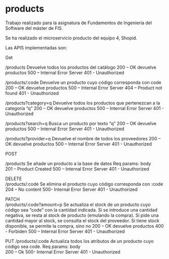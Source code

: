 # products

Trabajo realizado para la asignatura de Fundamentos de Ingeniería del Software del máster de FIS.

Se ha realizado el microservicio producto del equipo 4, Shopid.

Las APIS implementadas son:

Get	

/products	Devuelve todos los productos del catálogo	200 – OK devuelve productos
500 – Internal Error Server
401 - Unauthorized

/products/:code	Devuelve un producto cuyo código corresponda con code	200 – OK devuelve productos
500 – Internal Error Server
404 – Product not found
401 - Unauthorized

/products?category=q	Devuelve todos los productos que pertenezcan a la categoría “q”	200 – OK devuelve productos
500 – Internal Error Server
401 - Unauthorized

/products?search=q	Busca un producto por texto “q”	200 – OK devuelve productos
500 – Internal Error Server
401 - Unauthorized
	
/products?provider=q	Devuelve el nombre de todos los proveedores	200 – OK devuelve productos
500 – Internal Error Server
401 - Unauthorized

POST	

/products	Se añade un producto a la base de datos
Req params: body	
201 – Product Created
500 – Internal Error Server
401 - Unauthorized

DELETE	
/products/:code	Se elimina el producto cuyo código corresponda con :code	
204 – No content
500- Internal Error Server
401 - Unauthorized

PATCH	
/products/:code?amount=p	Se actualiza el stock de un producto cuyo código sea “code” con la cantidad indicada. Si se introduce una cantidad negativa, se resta al stock de producto (emulando la compra). Si pide una cantidad mayor al stock, se consulta el stock del proveedor. Si tiene stock disponible, se permite la compra, sino no	200 – OK devuelve productos
400 - Forbiden
500 – Internal Error Server
401 - Unauthorized

PUT	
/products/:code	Actualiza todos los atributos de un producto cuyo código sea code.
Req params: body	
200 – Ok
500- Internal Error Server
401	- Unauthorized
